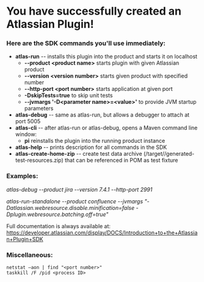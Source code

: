 # You have successfully created an Atlassian Plugin!

### Here are the SDK commands you'll use immediately:

* **atlas-run**   -- installs this plugin into the product and starts it on localhost
  * **--product \<product name\>** starts plugin with given Atlassian product
  * **--version \<version number\>** starts given product with specified number
  * **--http-port \<port number\>** starts application at given port
  * **-DskipTests=true** to skip unit tests
  * **--jvmargs '-D\<parameter name\>=\<value\>'** to provide JVM startup parameters
* **atlas-debug** -- same as atlas-run, but allows a debugger to attach at port 5005
* **atlas-cli**   -- after atlas-run or atlas-debug, opens a Maven command line window:
  * **pi** reinstalls the plugin into the running product instance
* **atlas-help**  -- prints description for all commands in the SDK
* **atlas-create-home-zip** -- create test data archive (/target/<product>/generated-test-resources.zip) that can be referenced in POM as test fixture

### Examples: 

_atlas-debug --product jira --version 7.4.1 --http-port 2991_

_atlas-run-standalone --product confluence --jvmargs "-Datlassian.webresource.disable.minification=false -Dplugin.webresource.batching.off=true"_

Full documentation is always available at:
https://developer.atlassian.com/display/DOCS/Introduction+to+the+Atlassian+Plugin+SDK


### Miscellaneous:
``` 
netstat –aon | find "<port number>"
taskkill /F /pid <process ID>
```

